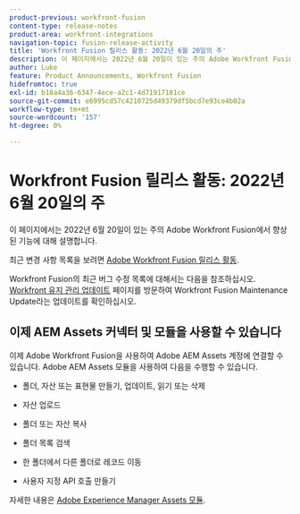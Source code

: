 ```yaml
---
product-previous: workfront-fusion
content-type: release-notes
product-area: workfront-integrations
navigation-topic: fusion-release-activity
title: 'Workfront Fusion 릴리스 활동: 2022년 6월 20일의 주'
description: 이 페이지에서는 2022년 6월 20일이 있는 주의 Adobe Workfront Fusion에서 향상된 기능에 대해 설명합니다.
author: Luke
feature: Product Announcements, Workfront Fusion
hidefromtoc: true
exl-id: b18a4a36-6347-4ece-a2c1-4d71917181ce
source-git-commit: e6995cd57c4210725d49379df5bcd7e93ce4b02a
workflow-type: tm+mt
source-wordcount: '157'
ht-degree: 0%

---
```


# Workfront Fusion 릴리스 활동: 2022년 6월 20일의 주

이 페이지에서는 2022년 6월 20일이 있는 주의 Adobe Workfront Fusion에서 향상된 기능에 대해 설명합니다.

최근 변경 사항 목록을 보려면 [Adobe Workfront Fusion 릴리스 활동](../../../product-announcements/product-releases/fusion-release-activity/fusion-release-activity.md).

Workfront Fusion의 최근 버그 수정 목록에 대해서는 다음을 참조하십시오. [Workfront 유지 관리 업데이트](https://experienceleague.adobe.com/docs/workfront-known-issues/releases/current-updates.html) 페이지를 방문하여 Workfront Fusion Maintenance Update라는 업데이트를 확인하십시오.

## 이제 AEM Assets 커넥터 및 모듈을 사용할 수 있습니다

이제 Adobe Workfront Fusion을 사용하여 Adobe AEM Assets 계정에 연결할 수 있습니다. Adobe AEM Assets 모듈을 사용하여 다음을 수행할 수 있습니다.

* 폴더, 자산 또는 표현물 만들기, 업데이트, 읽기 또는 삭제

* 자산 업로드

* 폴더 또는 자산 복사

* 폴더 목록 검색

* 한 폴더에서 다른 폴더로 레코드 이동

* 사용자 지정 API 호출 만들기


자세한 내용은 [Adobe Experience Manager Assets 모듈](../../../workfront-fusion/apps-and-their-modules/aem-assets-modules.md).
